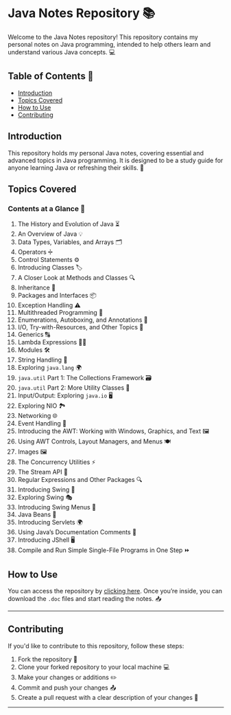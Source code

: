 # Java Notes Repository 📚

Welcome to the Java Notes repository! This repository contains my personal notes on Java programming, intended to help others learn and understand various Java concepts. 💻

## Table of Contents 📝
- [Introduction](#introduction)
- [Topics Covered](#topics-covered)
- [How to Use](#how-to-use)
- [Contributing](#contributing)


## Introduction
This repository holds my personal Java notes, covering essential and advanced topics in Java programming. It is designed to be a study guide for anyone learning Java or refreshing their skills. 🌱

## Topics Covered

### Contents at a Glance 👀

1. The History and Evolution of Java ⏳
2. An Overview of Java 💡
3. Data Types, Variables, and Arrays 🗂️
4. Operators ➗
5. Control Statements ⚙️
6. Introducing Classes 🏷️
7. A Closer Look at Methods and Classes 🔍
8. Inheritance 🔁
9. Packages and Interfaces 📦
10. Exception Handling ⚠️
11. Multithreaded Programming 🧵
12. Enumerations, Autoboxing, and Annotations 🔢
13. I/O, Try-with-Resources, and Other Topics 📝
14. Generics 🔠
15. Lambda Expressions 🧑‍💻
16. Modules 🛠️
17. String Handling 🔗
18. Exploring `java.lang` 🌍
19. `java.util` Part 1: The Collections Framework 🗃️
20. `java.util` Part 2: More Utility Classes 🔧
21. Input/Output: Exploring `java.io` 🖥️
22. Exploring NIO 🏞️
23. Networking 🌐
24. Event Handling 🎉
25. Introducing the AWT: Working with Windows, Graphics, and Text 🖼️
26. Using AWT Controls, Layout Managers, and Menus 🍽️
27. Images 🖼️
28. The Concurrency Utilities ⚡
29. The Stream API 🌊
30. Regular Expressions and Other Packages 🔍
31. Introducing Swing 🎨
32. Exploring Swing 🎭
33. Introducing Swing Menus 🍔
34. Java Beans 🍳
35. Introducing Servlets 🌍
36. Using Java’s Documentation Comments 📝
37. Introducing JShell 🖥️
38. Compile and Run Simple Single-File Programs in One Step ⏩

## How to Use

You can access the repository by [clicking here](https://saitejar110507.github.io/Learn-Java-With-Me/). Once you’re inside, you can download the `.doc` files and start reading the notes. 📥

---

## Contributing

If you'd like to contribute to this repository, follow these steps:

1. Fork the repository 🍴
2. Clone your forked repository to your local machine 💻
3. Make your changes or additions ✏️
4. Commit and push your changes 📤
5. Create a pull request with a clear description of your changes 📑

---
